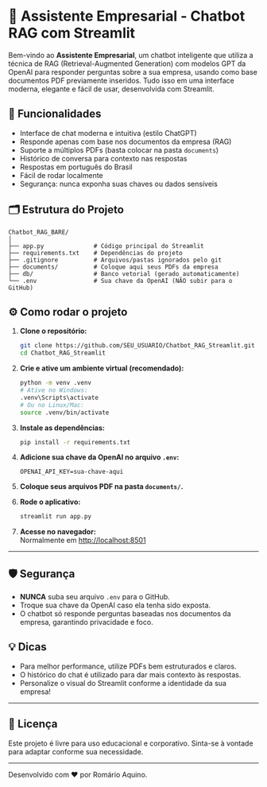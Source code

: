 # 🤖 Assistente Empresarial - Chatbot RAG com Streamlit

Bem-vindo ao **Assistente Empresarial**, um chatbot inteligente que utiliza a técnica de RAG (Retrieval-Augmented Generation) com modelos GPT da OpenAI para responder perguntas sobre a sua empresa, usando como base documentos PDF previamente inseridos. Tudo isso em uma interface moderna, elegante e fácil de usar, desenvolvida com Streamlit.

## 🚀 Funcionalidades

- Interface de chat moderna e intuitiva (estilo ChatGPT)
- Responde apenas com base nos documentos da empresa (RAG)
- Suporte a múltiplos PDFs (basta colocar na pasta `documents`)
- Histórico de conversa para contexto nas respostas
- Respostas em português do Brasil
- Fácil de rodar localmente
- Segurança: nunca exponha suas chaves ou dados sensíveis

## 🗂️ Estrutura do Projeto

```
Chatbot_RAG_BARE/
│
├── app.py              # Código principal do Streamlit
├── requirements.txt    # Dependências do projeto
├── .gitignore          # Arquivos/pastas ignorados pelo git
├── documents/          # Coloque aqui seus PDFs da empresa
├── db/                 # Banco vetorial (gerado automaticamente)
└── .env                # Sua chave da OpenAI (NÃO subir para o GitHub)
```

## ⚙️ Como rodar o projeto

1. **Clone o repositório:**
   ```bash
   git clone https://github.com/SEU_USUARIO/Chatbot_RAG_Streamlit.git
   cd Chatbot_RAG_Streamlit
   ```

2. **Crie e ative um ambiente virtual (recomendado):**
   ```bash
   python -m venv .venv
   # Ative no Windows:
   .venv\Scripts\activate
   # Ou no Linux/Mac:
   source .venv/bin/activate
   ```

3. **Instale as dependências:**
   ```bash
   pip install -r requirements.txt
   ```

4. **Adicione sua chave da OpenAI no arquivo `.env`:**
   ```env
   OPENAI_API_KEY=sua-chave-aqui
   ```

5. **Coloque seus arquivos PDF na pasta `documents/`.**

6. **Rode o aplicativo:**
   ```bash
   streamlit run app.py
   ```

7. **Acesse no navegador:**  
   Normalmente em [http://localhost:8501](http://localhost:8501)

---

## 🛡️ Segurança

- **NUNCA** suba seu arquivo `.env` para o GitHub.
- Troque sua chave da OpenAI caso ela tenha sido exposta.
- O chatbot só responde perguntas baseadas nos documentos da empresa, garantindo privacidade e foco.

## 💡 Dicas

- Para melhor performance, utilize PDFs bem estruturados e claros.
- O histórico do chat é utilizado para dar mais contexto às respostas.
- Personalize o visual do Streamlit conforme a identidade da sua empresa!

---

## 📄 Licença

Este projeto é livre para uso educacional e corporativo. Sinta-se à vontade para adaptar conforme sua necessidade.

---

Desenvolvido com ❤️ por Romário Aquino. 